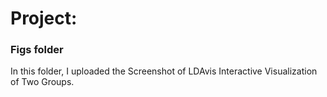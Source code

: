 # Project: 
### Figs folder

In this folder, I uploaded the Screenshot of LDAvis Interactive Visualization of Two Groups.
